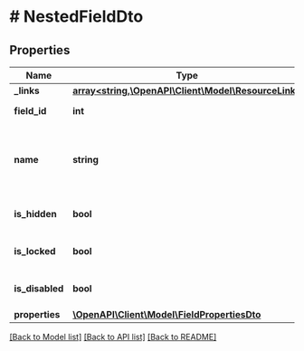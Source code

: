 # # NestedFieldDto

## Properties

Name | Type | Description | Notes
------------ | ------------- | ------------- | -------------
**_links** | [**array<string,\OpenAPI\Client\Model\ResourceLink>**](ResourceLink.md) | The links. |
**field_id** | **int** | The ID of the field. |
**name** | **string** | The name of the field. Must be unique within the schema. |
**is_hidden** | **bool** | Defines if the field is hidden. |
**is_locked** | **bool** | Defines if the field is locked. |
**is_disabled** | **bool** | Defines if the field is disabled. |
**properties** | [**\OpenAPI\Client\Model\FieldPropertiesDto**](FieldPropertiesDto.md) |  |

[[Back to Model list]](../../README.md#models) [[Back to API list]](../../README.md#endpoints) [[Back to README]](../../README.md)
